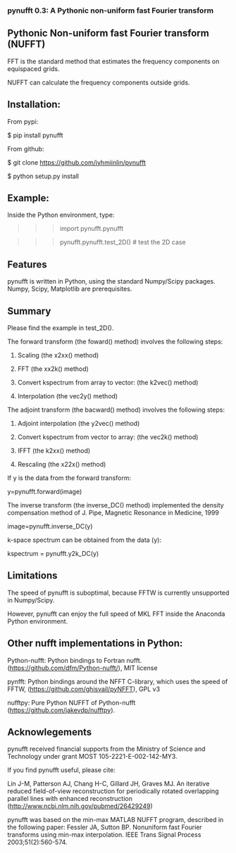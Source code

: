 ### pynufft 0.3: A Pythonic non-uniform fast Fourier transform

## Pythonic Non-uniform fast Fourier transform (NUFFT)

FFT is the standard method that estimates the frequency components on equispaced grids.

NUFFT can calculate the frequency components outside grids.


## Installation:

From pypi:

$ pip install pynufft

From github:

$ git clone https://github.com/jyhmiinlin/pynufft

$ python setup.py install

## Example:

Inside the Python environment, type:

>>> import pynufft.pynufft

>>> pynufft.pynufft.test_2D() # test the 2D case


## Features

pynufft is written in Python, using the standard Numpy/Scipy packages. Numpy, Scipy, Matplotlib are prerequisites.

## Summary

Please find the example in test_2D().

The forward transform (the foward() method) involves the following steps:

1. Scaling (the x2xx() method)

2. FFT (the xx2k() method)

3. Convert kspectrum from array to vector: (the k2vec() method)

4. Interpolation (the vec2y() method)


The adjoint transform (the bacward() method) involves the following steps:

1. Adjoint interpolation (the y2vec() method)

2. Convert kspectrum from vector to array: (the vec2k() method)

3. IFFT (the k2xx() method)

4. Rescaling (the x22x() method)


If y is the data from the forward transform:

y=pynufft.forward(image)


The inverse transform (the inverse_DC() method) implemented the density compensation method of J. Pipe, Magnetic Resonance in Medicine, 1999

image=pynufft.inverse_DC(y)


k-space spectrum can be obtained from the data (y):

kspectrum = pynufft.y2k_DC(y)

## Limitations

The speed of pynufft is suboptimal, because FFTW is currently unsupported in Numpy/Scipy. 

However, pynufft can enjoy the full speed of MKL FFT inside the Anaconda Python environment.

## Other nufft implementations in Python:

Python-nufft: Python bindings to Fortran nufft. (https://github.com/dfm/Python-nufft/), MIT license

pynfft: Python bindings around the NFFT C-library, which uses the speed of FFTW, (https://github.com/ghisvail/pyNFFT), GPL v3

nufftpy: Pure Python NUFFT of Python-nufft (https://github.com/jakevdp/nufftpy). 

## Acknowlegements

pynufft received financial supports from the Ministry of Science and Technology under grant MOST 105-2221-E-002-142-MY3.

If you find pynufft useful, please cite:

Lin J-M, Patterson AJ, Chang H-C, Gillard JH, Graves MJ. An iterative reduced field-of-view reconstruction for periodically rotated overlapping parallel lines with enhanced reconstruction 
(http://www.ncbi.nlm.nih.gov/pubmed/26429249)

pynufft was based on the min-max MATLAB NUFFT program, described in the following paper:
Fessler JA, Sutton BP. Nonuniform fast Fourier transforms using min-max interpolation. IEEE Trans Signal Process 2003;51(2):560-574.

